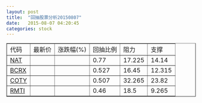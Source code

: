 ```yaml
---
layout: post
title:  "回抽股票分析20150807"
date:   2015-08-07 04:20:45
categories: stock
---
```

<script type="text/javascript">
var stockList = []
stockList.push('gb_nat');
stockList.push('gb_bcrx');
stockList.push('gb_coty');
stockList.push('gb_rmti');
</script>
<table border="1">
 <tr>
 <td>代码</td>
 <td>最新价</td>
 <td>涨跌幅(%)</td>
 <td>回抽比例</td>
 <td>阻力</td>
 <td>支撑</td>
</tr>
  <tr id="nat">
  <td><a href="http://stock.finance.sina.com.cn/usstock/quotes/NAT.html" target="_blank">NAT</a></td><td></td><td></td><td>0.77</td><td>17.225</td><td>14.14</td></tr>
  <tr id="bcrx">
  <td><a href="http://stock.finance.sina.com.cn/usstock/quotes/BCRX.html" target="_blank">BCRX</a></td><td></td><td></td><td>0.527</td><td>16.45</td><td>12.315</td></tr>
  <tr id="coty">
  <td><a href="http://stock.finance.sina.com.cn/usstock/quotes/COTY.html" target="_blank">COTY</a></td><td></td><td></td><td>0.507</td><td>32.265</td><td>23.82</td></tr>
  <tr id="rmti">
  <td><a href="http://stock.finance.sina.com.cn/usstock/quotes/RMTI.html" target="_blank">RMTI</a></td><td></td><td></td><td>0.46</td><td>18.5</td><td>9.265</td></tr>
</table>
